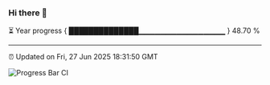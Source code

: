### Hi there 👋

⏳ Year progress { ██████████████▁▁▁▁▁▁▁▁▁▁▁▁▁▁▁▁ } 48.70 %

---

⏰ Updated on Fri, 27 Jun 2025 18:31:50 GMT

![Progress Bar CI](https://github.com/liununu/liununu/workflows/Progress%20Bar%20CI/badge.svg)
